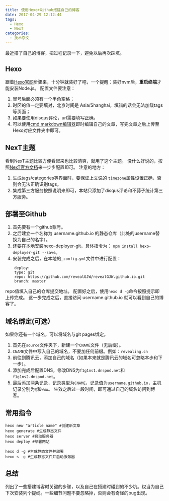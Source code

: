 ```yaml
---
title: 使用Hexo+Github搭建自己的博客
date: 2017-04-29 12:12:44
tags:
  - Hexo
  - NexT
categories:
  - 技术杂文
---
```

最近搭了自己的博客，把过程记录一下，避免以后再次踩坑。
<!--more-->
## Hexo
跟着[Hexo官网](https://hexo.io/zh-cn/docs/index.html)步骤来，十分钟就装好了吧，一个提醒：装好nvm后，**重启终端**才能安装Node.js。
配置文件要注意：
1. 冒号后面必须有一个半角空格；
2. 时区的值一定要填对，北京时间是 Asia/Shanghai，填错的话会无法加载tags等页面；
3. 如果要使用disqus评论，url需要填写正确。
4. 可以使用[cmd markdown编辑器](https://www.zybuluo.com/mdeditor)即时编辑自己的文章，写完文章之后上传至Hexo对应文件夹中即可。

## NexT主题
看到NexT主题比较方便看起来也比较清爽，就用了这个主题。
没什么好说的，按照[NexT官方文档](http://theme-next.iissnan.com/)来一步步配置即可。
注意的地方：
1. 生成tags/categories等界面时，要保证上文说的 `timezone`属性设置正确，否则会无法正确识别tags。
2. 集成第三方服务按照说明来即可，本站只添加了disqus评论和不蒜子统计第三方服务。

## 部署至Github
1. 首先要有一个github账号。
2. 之后建立一个名称为 username.github.io 的静态仓库（此处的username替换为自己的名字）。
3. 还要在本地安装hexo-deployer-git，具体指令为： `npm install hexo-deployer-git --save`。
4. 安装完成之后，在本地的`_config.yml`文件中进行配置：
```
    deploy:
    type: git
    repo: https://github.com/revealGJW/revealGJW.github.io.git
    branch: master
```
repo值填入自己的仓库提交地址。
配置好之后，使用`hexo d -g`命令按照提示即上传完成。
这一步完成之后，直接访问 username.github.io 就可以看到自己的博客了。
## 域名绑定(可选）
如果你还有一个域名，可以将域名与git pages绑定。
1. 首先在`source`文件夹下，新建一个`CNAME`文件（无后缀）。
2. `CNAME`文件中写入自己的域名，不要加任何前缀。例如：`revealing.cn`
3. 前往到腾讯云，添加自己的域名（如果本来就是腾讯云的域名可忽略本步和下一步）。
4. 添加完成后配置DNS，修改DNS为`f1g1ns1.dnspod.net`和`f1g1ns2.dnspod.net`。
5. 最后添加两条记录，记录类型为`CNAME`，记录值为`username.github.io`，主机记录分别为`@`和`www`。
生效之后过一段时间，即可通过自己的域名访问到博客。

## 常用指令
```
hexo new "article name" #创建新文章
hexo generate #生成静态文件
hexo server #启动服务器
hexo deploy #部署网站

hexo d -g #生成静态文件并部署
hexo s -g #生成静态文件并启动服务器
```
## 总结
列出了一些搭建博客时关键的步骤，以及自己在搭建时碰到的不少坑。权当为自己下次安装列个提纲。一些细节问题不要忽略掉，否则会有奇怪的bug出现。